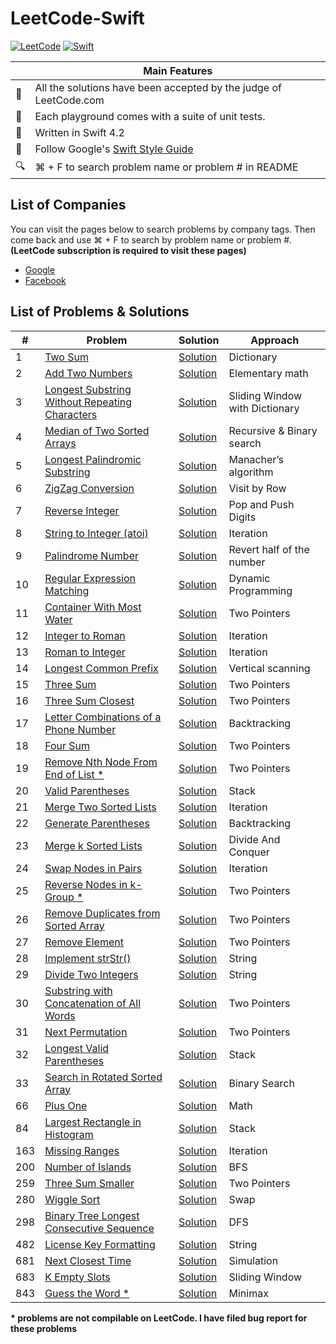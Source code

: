 # LeetCode-Swift

[![LeetCode](https://img.shields.io/badge/Leet-Code-brightgreen.svg?longCache=true)](https://leetcode.com)
[![Swift](https://img.shields.io/badge/Swift-4.2-orange.svg?longCache=true)](https://swift.org)

|  | Main Features  |
---|-----------------
💯 | All the solutions have been accepted by the judge of LeetCode.com
🎯 | Each playground comes with a suite of unit tests.
🐥 | Written in Swift 4.2
💎 | Follow Google's [Swift Style Guide](https://google.github.io/swift/)
🔍 | ⌘ + F to search problem name or problem # in README

## List of Companies
You can visit the pages below to search problems by company tags. Then come back and use ⌘ + F to search by problem name or problem #. **(LeetCode subscription is required to visit these pages)**
- [Google](https://leetcode.com/company/google/)
- [Facebook](https://leetcode.com/company/facebook/)

## List of Problems & Solutions
 \# | Problem  | Solution | Approach
----|----------|----------|---------
1 | [Two Sum](https://leetcode.com/problems/two-sum/description/) | [Solution](https://github.com/zhubofei/LeetCode-Swift/blob/master/0001-two-sum.playground/Contents.swift) | Dictionary
2 | [Add Two Numbers](https://leetcode.com/problems/add-two-numbers/description/) | [Solution](https://github.com/zhubofei/LeetCode-Swift/blob/master/0002-add-two-numbers.playground/Contents.swift) | Elementary math
3 | [Longest Substring Without Repeating Characters](https://leetcode.com/problems/longest-substring-without-repeating-characters/description/) | [Solution](https://github.com/zhubofei/LeetCode-Swift/blob/master/0003-longest-substring-without-repeating-characters.playground/Contents.swift) | Sliding Window with Dictionary
4 | [Median of Two Sorted Arrays](https://leetcode.com/problems/median-of-two-sorted-arrays/description/) | [Solution](https://github.com/zhubofei/LeetCode-Swift/blob/master/0004-median-of-two-sorted-arrays.playground/Contents.swift) | Recursive & Binary search
5 | [Longest Palindromic Substring](https://leetcode.com/problems/longest-palindromic-substring/description/) | [Solution](https://github.com/zhubofei/LeetCode-Swift/blob/master/0005-longest-palindromic-substring.playground/Contents.swift) | Manacher’s algorithm
6 | [ZigZag Conversion](https://leetcode.com/problems/zigzag-conversion/description/) | [Solution](https://github.com/zhubofei/LeetCode-Swift/blob/master/0006-zigzag-conversion.playground/Contents.swift) | Visit by Row
7 | [Reverse Integer](https://leetcode.com/problems/reverse-integer/description/) | [Solution](https://github.com/zhubofei/LeetCode-Swift/blob/master/0007-reverse-integer.playground/Contents.swift) | Pop and Push Digits
8 | [String to Integer (atoi)](https://leetcode.com/problems/string-to-integer-atoi/description/) | [Solution](https://github.com/zhubofei/LeetCode-Swift/blob/master/0008-string-to-integer.playground/Contents.swift) | Iteration
9 | [Palindrome Number](https://leetcode.com/problems/palindrome-number/description/) | [Solution](https://github.com/zhubofei/LeetCode-Swift/blob/master/0009-palindrome-number.playground/Contents.swift) | Revert half of the number
10 | [Regular Expression Matching](https://leetcode.com/problems/regular-expression-matching/description/) | [Solution](https://github.com/zhubofei/LeetCode-Swift/blob/master/0010-regular-expression-matching.playground/Contents.swift) | Dynamic Programming
11 | [Container With Most Water](https://leetcode.com/problems/container-with-most-water/description/) | [Solution](https://github.com/zhubofei/LeetCode-Swift/blob/master/0011-container-with-most-water.playground/Contents.swift) | Two Pointers
12 | [Integer to Roman](https://leetcode.com/problems/integer-to-roman/description/) | [Solution](https://github.com/zhubofei/LeetCode-Swift/blob/master/0012-integer-to-roman.playground/Contents.swift) | Iteration
13 | [Roman to Integer](https://leetcode.com/problems/roman-to-integer/description/) | [Solution](https://github.com/zhubofei/LeetCode-Swift/blob/master/0013-roman-to-integer.playground/Contents.swift) | Iteration
14 | [Longest Common Prefix](https://leetcode.com/problems/longest-common-prefix/description/) | [Solution](https://github.com/zhubofei/LeetCode-Swift/blob/master/0014-longest-common-prefix.playground/Contents.swift) | Vertical scanning
15 | [Three Sum](https://leetcode.com/problems/3sum/description/) | [Solution](https://github.com/zhubofei/LeetCode-Swift/blob/master/0015-3sum.playground/Contents.swift) | Two Pointers
16 | [Three Sum Closest](https://leetcode.com/problems/3sum-closest/description/) | [Solution](https://github.com/zhubofei/LeetCode-Swift/blob/master/0016-3sum-closest.playground/Contents.swift) | Two Pointers
17 | [Letter Combinations of a Phone Number](https://leetcode.com/problems/letter-combinations-of-a-phone-number/description/) | [Solution](https://github.com/zhubofei/LeetCode-Swift/blob/master/0017-letter-combinations-of-a-phone-number.playground/Contents.swift) | Backtracking
18 | [Four Sum](https://leetcode.com/problems/4sum/description/) | [Solution](https://github.com/zhubofei/LeetCode-Swift/blob/master/0018-4sum.playground/Contents.swift) | Two Pointers
19 | [Remove Nth Node From End of List \*](https://leetcode.com/problems/remove-nth-node-from-end-of-list/description/) | [Solution](https://github.com/zhubofei/LeetCode-Swift/blob/master/0019-remove-nth-node-from-end-of-list.playground/Contents.swift) | Two Pointers
20 | [Valid Parentheses](https://leetcode.com/problems/valid-parentheses/description/) | [Solution](https://github.com/zhubofei/LeetCode-Swift/blob/master/0020-valid-parentheses.playground/Contents.swift) | Stack
21 | [Merge Two Sorted Lists](https://leetcode.com/problems/merge-two-sorted-lists/description/) | [Solution](https://github.com/zhubofei/LeetCode-Swift/blob/master/0021-merge-two-sorted-lists.playground/Contents.swift) | Iteration
22 | [Generate Parentheses](https://leetcode.com/problems/generate-parentheses/description/) | [Solution](https://github.com/zhubofei/LeetCode-Swift/blob/master/0022-generate-parentheses.playground/Contents.swift) | Backtracking
23 | [Merge k Sorted Lists](https://leetcode.com/problems/merge-k-sorted-lists/description/) | [Solution](https://github.com/zhubofei/LeetCode-Swift/blob/master/0023-merge-k-sorted-lists.playground/Contents.swift) | Divide And Conquer
24 | [Swap Nodes in Pairs](https://leetcode.com/problems/swap-nodes-in-pairs/description/) | [Solution](https://github.com/zhubofei/LeetCode-Swift/blob/master/0024-swap-nodes-in-pairs.playground/Contents.swift) | Iteration
25 | [Reverse Nodes in k-Group \*](https://leetcode.com/problems/reverse-nodes-in-k-group/description/) | [Solution](https://github.com/zhubofei/LeetCode-Swift/blob/master/0025-reverse-nodes-in-k-group.playground/Contents.swift) | Two Pointers
26 | [Remove Duplicates from Sorted Array](https://leetcode.com/problems/remove-duplicates-from-sorted-array/description/) | [Solution](https://github.com/zhubofei/LeetCode-Swift/blob/master/0026-remove-duplicates-from-sorted-array.playground/Contents.swift) | Two Pointers
27 | [Remove Element](https://leetcode.com/problems/remove-element/description/) | [Solution](https://github.com/zhubofei/LeetCode-Swift/blob/master/0027-remove-element.playground/Contents.swift) | Two Pointers
28 | [Implement strStr()](https://leetcode.com/problems/implement-strstr/description/) | [Solution](https://github.com/zhubofei/LeetCode-Swift/blob/master/0028-implement-strstr.playground/Contents.swift) | String
29 | [Divide Two Integers](https://leetcode.com/problems/divide-two-integers/description/) | [Solution](https://github.com/zhubofei/LeetCode-Swift/blob/master/0029-divide-two-integers.playground/Contents.swift) | String
30 | [Substring with Concatenation of All Words](https://leetcode.com/problems/substring-with-concatenation-of-all-words/description/) | [Solution](https://github.com/zhubofei/LeetCode-Swift/blob/master/0030-substring-with-concatenation-of-all-words.playground/Contents.swift) | Two Pointers
31 | [Next Permutation](https://leetcode.com/problems/next-permutation/description/) | [Solution](https://github.com/zhubofei/LeetCode-Swift/blob/master/0031-next-permutation.playground/Contents.swift) | Two Pointers
32 | [Longest Valid Parentheses](https://leetcode.com/problems/longest-valid-parentheses/description/) | [Solution](https://github.com/zhubofei/LeetCode-Swift/blob/master/0032-longest-valid-parentheses.playground/Contents.swift) | Stack
33 | [Search in Rotated Sorted Array](https://leetcode.com/problems/search-in-rotated-sorted-array/description/) | [Solution](https://github.com/zhubofei/LeetCode-Swift/blob/master/0033-search-in-rotated-sorted-array.playground/Contents.swift) | Binary Search
66 | [Plus One](https://leetcode.com/problems/plus-one/description/) | [Solution](https://github.com/zhubofei/LeetCode-Swift/blob/master/0066-plus-one.playground/Contents.swift) | Math
84 | [Largest Rectangle in Histogram](https://leetcode.com/problems/largest-rectangle-in-histogram/description/) | [Solution](https://github.com/zhubofei/LeetCode-Swift/blob/master/0084-largest-rectangle-in-histogram.playground/Contents.swift) | Stack
163 | [Missing Ranges](https://leetcode.com/problems/missing-ranges/description/) | [Solution](https://github.com/zhubofei/LeetCode-Swift/blob/master/0163-missing-ranges.playground/Contents.swift) | Iteration
200 | [Number of Islands](https://leetcode.com/problems/number-of-islands/description/) | [Solution](https://github.com/zhubofei/LeetCode-Swift/blob/master/0200-number-of-islands.playground/Contents.swift) | BFS
259 | [Three Sum Smaller](https://leetcode.com/problems/3sum-smaller/description/) | [Solution](https://github.com/zhubofei/LeetCode-Swift/blob/master/0259-3sum-smaller.playground/Contents.swift) | Two Pointers
280 | [Wiggle Sort](https://leetcode.com/problems/wiggle-sort/description/) | [Solution](https://github.com/zhubofei/LeetCode-Swift/blob/master/0280-wiggle-sort.playground/Contents.swift) | Swap
298 | [Binary Tree Longest Consecutive Sequence](https://leetcode.com/problems/binary-tree-longest-consecutive-sequence/description/) | [Solution](https://github.com/zhubofei/LeetCode-Swift/blob/master/0298-binary-tree-longest-consecutive-sequence.playground/Contents.swift) | DFS
482 | [License Key Formatting](https://leetcode.com/problems/license-key-formatting/description/) | [Solution](https://github.com/zhubofei/LeetCode-Swift/blob/master/0482-license-key-formatting.playground/Contents.swift) | String
681 | [Next Closest Time](https://leetcode.com/problems/next-closest-time/description/) | [Solution](https://github.com/zhubofei/LeetCode-Swift/blob/master/0681-next-closest-time.playground/Contents.swift) | Simulation
683 | [K Empty Slots](https://leetcode.com/problems/k-empty-slots/description/) | [Solution](https://github.com/zhubofei/LeetCode-Swift/blob/master/0683-k-empty-slots.playground/Contents.swift) | Sliding Window
843 | [Guess the Word \*](https://leetcode.com/problems/guess-the-word/description/) | [Solution](https://github.com/zhubofei/LeetCode-Swift/blob/master/0843-guess-the-word.playground/Contents.swift) | Minimax

**\* problems are not compilable on LeetCode. I have filed bug report for these problems**
